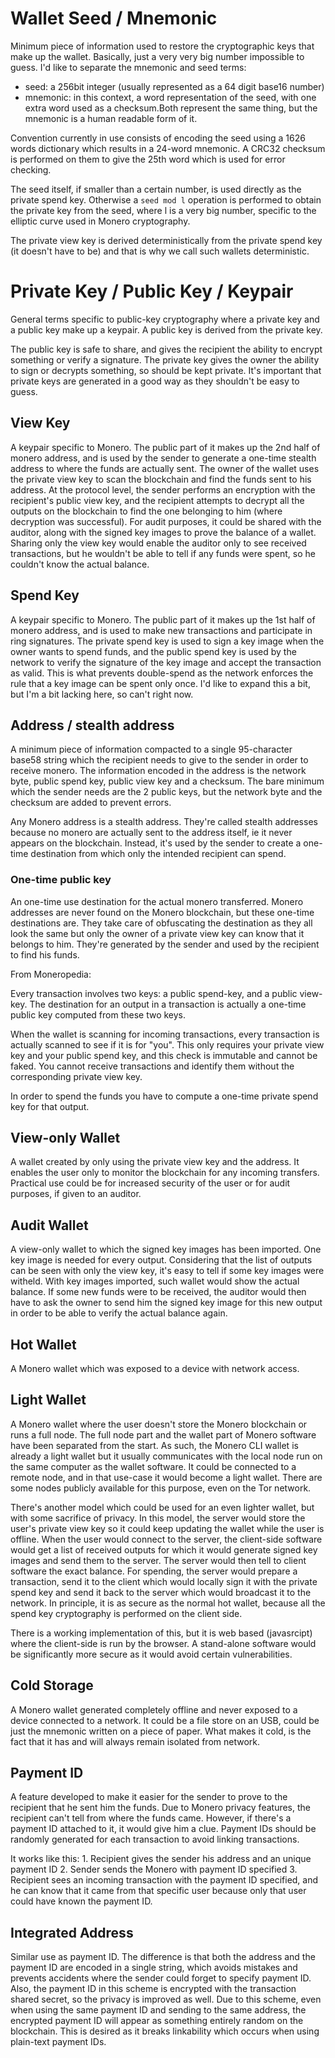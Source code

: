 # Wallet Seed / Mnemonic
Minimum piece of information used to restore the cryptographic keys that make up the wallet.
Basically, just a very very big number impossible to guess. I'd like to separate the mnemonic and seed terms:

- seed: a 256bit integer (usually represented as a 64 digit base16 number)
- mnemonic: in this context, a word representation of the seed, with one extra word used as a checksum.Both represent the same    thing, but the mnemonic is a human readable form of it.

Convention currently in use consists of encoding the seed using a 1626 words dictionary 
which results in a 24-word mnemonic. A CRC32 checksum is performed on them to give the 25th word which is used for error checking.

The seed itself, if smaller than a certain number, is used directly as the private spend key.
Otherwise a ```seed mod l``` operation is performed to obtain the private key from the seed,
where l is a very big number, specific to the elliptic curve used in Monero cryptography.

The private view key is derived deterministically from the private spend key (it doesn't have to be) and that is why we call such wallets deterministic.

# Private Key / Public Key / Keypair
General terms specific to public-key cryptography where a private key and a public key make up a keypair. A public key is derived from the private key.

The public key is safe to share, and gives the recipient the ability to encrypt something or verify a signature.
The private key gives the owner the ability to sign or decrypts something, so should be kept private. It's important that private keys are generated in a good way as they shouldn't be easy to guess.
## View Key
A keypair specific to Monero. The public part of it makes up the 2nd half of monero address, and is used by the sender to generate a one-time stealth address to where the funds are actually sent. The owner of the wallet uses the private view key to scan the blockchain and find the funds sent to his address. At the protocol level, the sender performs an encryption with the recipient's public view key, and the recipient attempts to decrypt all the outputs on the blockchain to find the one belonging to him (where decryption was successful). For audit purposes, it could be shared with the auditor, along with the signed key images to prove the balance of a wallet. Sharing only the view key would enable the auditor only to see received transactions, but he wouldn't be able to tell if any funds were spent, so he couldn't know the actual balance.

## Spend Key
A keypair specific to Monero. The public part of it makes up the 1st half of monero address, and is used to make new transactions and participate in ring signatures. The private spend key is used to sign a key image when the owner wants to spend funds, and the public spend key is used by the network to verify the signature of the key image and accept the transaction as valid. This is what prevents double-spend as the network enforces the rule that a key image can be spent only once. I'd like to expand this a bit, but I'm a bit lacking here, so can't right now.

## Address / stealth address
A minimum piece of information compacted to a single 95-character base58 string which the recipient needs to give to the sender in order to receive monero. The information encoded in the address is the network byte, public spend key, public view key and a checksum. The bare minimum which the sender needs are the 2 public keys, but the network byte and the checksum are added to prevent errors.

Any Monero address is a stealth address. They're called stealth addresses because no monero are actually sent to the address itself, ie it never appears on the blockchain. Instead, it's used by the sender to create a one-time destination from which only the intended recipient can spend.

### One-time public key
An one-time use destination for the actual monero transferred. Monero addresses are never found on the Monero blockchain, but these one-time destinations are. They take care of obfuscating the destination as they all look the same but only the owner of a private view key can know that it belongs to him. They're generated by the sender and used by the recipient to find his funds.

From Moneropedia:

Every transaction involves two keys: a public spend-key, and a public view-key. The destination for an output in a transaction is actually a one-time public key computed from these two keys.

When the wallet is scanning for incoming transactions, every transaction is actually scanned to see if it is for "you". This only requires your private view key and your public spend key, and this check is immutable and cannot be faked. You cannot receive transactions and identify them without the corresponding private view key.

In order to spend the funds you have to compute a one-time private spend key for that output.

## View-only Wallet
A wallet created by only using the private view key and the address. It enables the user only to monitor the blockchain for any incoming transfers. Practical use could be for increased security of the user or for audit purposes, if given to an auditor.

## Audit Wallet
A view-only wallet to which the signed key images has been imported. One key image is needed for every output. Considering that the list of outputs can be seen with only the view key, it's easy to tell if some key images were witheld. With key images imported, such wallet would show the actual balance. If some new funds were to be received, the auditor would then have to ask the owner to send him the signed key image for this new output in order to be able to verify the actual balance again.

## Hot Wallet
A Monero wallet which was exposed to a device with network access.

## Light Wallet
A Monero wallet where the user doesn't store the Monero blockchain or runs a full node. The full node part and the wallet part of Monero software have been separated from the start. As such, the Monero CLI wallet is already a light wallet but it usually communicates with the local node run on the same computer as the wallet software. It could be connected to a remote node, and in that use-case it would become a light wallet. There are some nodes publicly available for this purpose, even on the Tor network.

There's another model which could be used for an even lighter wallet, but with some sacrifice of privacy. In this model, the server would store the user's private view key so it could keep updating the wallet while the user is offline. When the user would connect to the server, the client-side software would get a list of received outputs for which it would generate signed key images and send them to the server. The server would then tell to client software the exact balance. For spending, the server would prepare a transaction, send it to the client which would locally sign it with the private spend key and send it back to the server which would broadcast it to the network. In principle, it is as secure as the normal hot wallet, because all the spend key cryptography is performed on the client side.

There is a working implementation of this, but it is web based (javasrcipt) where the client-side is run by the browser. A stand-alone software would be significantly more secure as it would avoid certain vulnerabilities.

## Cold Storage
A Monero wallet generated completely offline and never exposed to a device connected to a network. It could be a file store on an USB, could be just the mnemonic written on a piece of paper. What makes it cold, is the fact that it has and will always remain isolated from network.

## Payment ID
A feature developed to make it easier for the sender to prove to the recipient that he sent him the funds. Due to Monero privacy features, the recipient can't tell from where the funds came. However, if there's a payment ID attached to it, it would give him a clue. Payment IDs should be randomly generated for each transaction to avoid linking transactions.

It works like this: 1. Recipient gives the sender his address and an unique payment ID 2. Sender sends the Monero with payment ID specified 3. Recipient sees an incoming transaction with the payment ID specified, and he can know that it came from that specific user because only that user could have known the payment ID.

## Integrated Address
Similar use as payment ID. The difference is that both the address and the payment ID are encoded in a single string, which avoids mistakes and prevents accidents where the sender could forget to specify payment ID. Also, the payment ID in this scheme is encrypted with the transaction shared secret, so the privacy is improved as well. Due to this scheme, even when using the same payment ID and sending to the same address, the encrypted payment ID will appear as something entirely random on the blockchain. This is desired as it breaks linkability which occurs when using plain-text payment IDs.